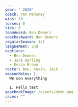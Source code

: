 ```yaml
---
year: " 2020"
coach: Pat Mahoney
wins: 10
losses: 0
ties: 0
teamAward: Ben Demers
coachesAward: Ben Demers
regularSeason: 1st
leagueMeet: 2nd
captians:
  - Ben Demers
  - Jack Darling
  - Kevin Brown
roster: Ben, Kevin, Jack
seasonNotes: |-
  We won everything

  1. Hello test
yearbookImage: /assets/demo.png
races: ""
---
```

